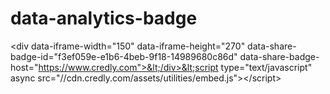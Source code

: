 # data-analytics-badge
&lt;div data-iframe-width="150" data-iframe-height="270" data-share-badge-id="f3ef059e-e1b6-4beb-9f18-14989680c86d" data-share-badge-host="https://www.credly.com">&lt;/div>&lt;script type="text/javascript" async src="//cdn.credly.com/assets/utilities/embed.js">&lt;/script>
